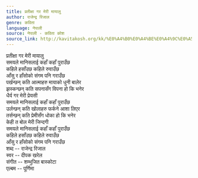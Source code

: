 ```yaml
---
title: प्रतीक्षा गर मेरी मायालु
author: राजेन्द्र रिजाल
genre: कविता
language: नेपाली
source: नेपाली - कविता कोश
source_link: http://kavitakosh.org/kk/%E0%A4%B0%E0%A4%BE%E0%A4%9C%E0%A5%87%E0%A4%A8%E0%A5%8D%E0%A4%A6%E0%A5%8D%E0%A4%B0_%E0%A4%B0%E0%A4%BF%E0%A4%9C%E0%A4%BE%E0%A4%B2
---
```


प्रतीक्षा गर मेरी मायालु  
समयले मानिसलाई कहाँ कहाँ पुराउँछ  
कहिले हसाँउछ कहिले रुवाउँछ  
आँसु र हाँसोको संगम पनि गराउँछ  
पर्खन्छन् कति आत्माहरु मायाको धुनी बालेर  
झस्कन्छन् कति सपनासँग विपना हो कि भनेर  
धैर्य गर मेरी प्रेयसी  
समयले मानिसलाई कहाँ कहाँ पुराउँछ  
उर्लन्छन् कति खोलाहरु फर्कने आशा लिएर  
तर्सन्छन् कति प्रेमीसँग धोका हो कि भनेर  
केही त बोल मेरी जिन्दगी  
समयले मानिसलाई कहाँ कहाँ पुराउँछ  
कहिले हसाँउछ कहिले रुवाउँछ  
आँसु र हाँसोको संगम पनि गराउँछ  
शब्द -- राजेन्द्र रिजाल  
स्वर -- दीपक खरेल  
संगीत -- शम्भुजित बास्कोटा  
एल्बम -- पूर्णिमा
